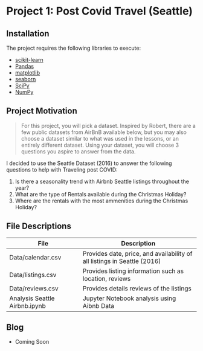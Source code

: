 # Project 1: Post Covid Travel (Seattle)

## Installation

The project requires the following libraries to execute:
- [scikit-learn](http://scikit-learn.org/)
- [Pandas](http://pandas.pydata.org/)
- [matplotlib](http://matplotlib.org/)
- [seaborn](https://seaborn.pydata.org/)
- [SciPy](https://www.scipy.org/)
- [NumPy](http://www.numpy.org/)

## Project Motivation


> For this project, you will pick a dataset. Inspired by Robert, there are a few public datasets from AirBnB available below, but you may also choose a dataset similar to what was used in the lessons, or an entirely different dataset. Using your dataset, you will choose 3 questions you aspire to answer from the data.

I decided to use the Seattle Dataset (2016) to answer the following questions to help with Traveling post COVID:
1. Is there a seasonality trend with Airbnb Seattle listings throughout the year?
2. What are the type of Rentals available during the Christmas Holiday?
3. Where are the rentals with the most ammenities during the Christmas Holiday?

## File Descriptions

| File | Description |
| ------ | ------ |
| Data/calendar.csv | Provides date, price, and availability of all listings in Seattle (2016) |
| Data/listings.csv | Provides listing information such as location, reviews |
| Data/reviews.csv | Provides details reviews of the listings  |
| Analysis Seattle Airbnb.ipynb | Jupyter Notebook analysis using Aibnb Data |



## Blog
- Coming Soon

